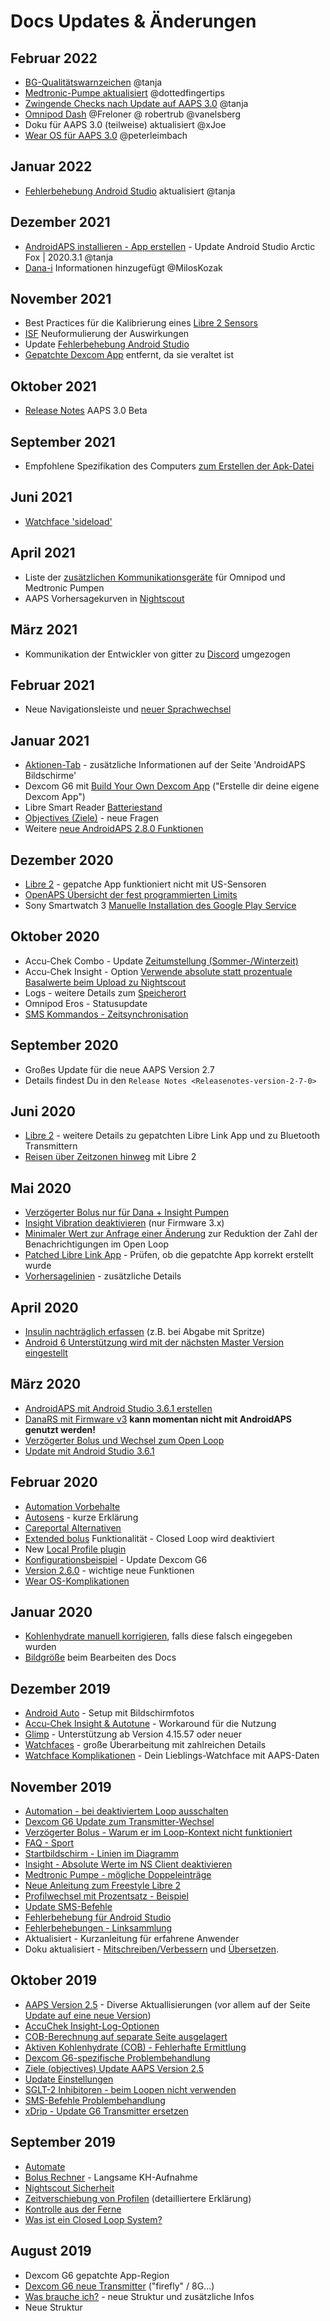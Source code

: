 # Docs Updates & Änderungen

## Februar 2022

- [BG-Qualitätswarnzeichen](Screenshots-bg-warning-sign) @tanja
- [Medtronic-Pumpe aktualisiert](../Configuration/MedtronicPump.md) @dottedfingertips
- [Zwingende Checks nach Update auf AAPS 3.0](../Installing-AndroidAPS/update3_0.md) @tanja
- [Omnipod Dash](../Configuration/OmnipodDASH.md) @Freloner @ robertrub @vanelsberg
- Doku für AAPS 3.0 (teilweise) aktualisiert @xJoe
- [Wear OS für AAPS 3.0](../Configuration/Watchfaces.md) @peterleimbach

## Januar 2022

- [Fehlerbehebung Android Studio](../Installing-AndroidAPS/troubleshooting_androidstudio.md) aktualisiert @tanja

## Dezember 2021

- [AndroidAPS installieren - App erstellen](../Installing-AndroidAPS/Building-APK.md) - Update Android Studio Arctic Fox | 2020.3.1 @tanja
- [Dana-i](../Configuration/DanaRS-Insulin-Pump.md) Informationen hinzugefügt @MilosKozak

## November 2021

- Best Practices für die Kalibrierung eines [Libre 2 Sensors](Libre2-best-practices-for-calibrating-a-libre-2-sensor)
- [ISF](FAQ-impact) Neuformulierung der Auswirkungen
- Update [Fehlerbehebung Android Studio](../Installing-AndroidAPS/troubleshooting_androidstudio.md)
- [Gepatchte Dexcom App](../Hardware/DexcomG6.md) entfernt, da sie veraltet ist

## Oktober 2021

- [Release Notes](../Installing-AndroidAPS/Releasenotes.md) AAPS 3.0 Beta

## September 2021

- Empfohlene Spezifikation des Computers [zum Erstellen der Apk-Datei](Building-APK-recommended-specification-of-computer-for-building-apk-file)

## Juni 2021

- [Watchface 'sideload'](../Configuration/Watchfaces.md)

## April 2021

- Liste der [zusätzlichen Kommunikationsgeräte](module-additional-communication-device) für Omnipod und Medtronic Pumpen
- AAPS Vorhersagekurven in [Nightscout](Nightscout-manual-nightscout-setup)

## März 2021

- Kommunikation der Entwickler von gitter zu [Discord](https://discord.gg/4fQUWHZ4Mw) umgezogen

## Februar 2021

- Neue Navigationsleiste und [neuer Sprachwechsel](../changelanguage.md)

## Januar 2021

- [Aktionen-Tab](Screenshots-action-tab) - zusätzliche Informationen auf der Seite 'AndroidAPS Bildschirme'
- Dexcom G6 mit [Build Your Own Dexcom App](DexcomG6-if-using-g6-with-build-your-own-dexcom-app) ("Erstelle dir deine eigene Dexcom App")
- Libre Smart Reader [Batteriestand](Screenshots-sensor-level-battery)
- [Objectives (Ziele)](Objectives-objective-3-prove-your-knowledge) - neue Fragen
- Weitere [neue AndroidAPS 2.8.0 Funktionen](Releasenotes-version-2-8-0)

## Dezember 2020

- [Libre 2](../Hardware/Libre2.md) - gepatche App funktioniert nicht mit US-Sensoren
- [OpenAPS Übersicht der fest programmierten Limits](Open-APS-features-overview-of-hard-coded-limits)
- Sony Smartwatch 3 [ Manuelle Installation des Google Play Service](../Usage/SonySW3.md)

## Oktober 2020

- Accu-Chek Combo - Update [Zeitumstellung (Sommer-/Winterzeit)](Timezone-traveling-time-adjustment-daylight-savings-time-dst)
- Accu-Chek Insight - Option [Verwende absolute statt prozentuale Basalwerte beim Upload zu Nightscout](Accu-Chek-Insight-Pump-settings-in-aaps)
- Logs - weitere Details zum [Speicherort](../Usage/Accessing-logfiles.md)
- Omnipod Eros - Statusupdate
- [SMS Kommandos - Zeitsynchronisation](../Children/SMS-Commands.md)

## September 2020

- Großes Update für die neue AAPS Version 2.7
- Details findest Du in den `Release Notes <Releasenotes-version-2-7-0>`

## Juni 2020

- [Libre 2](../Hardware/Libre2.md) - weitere Details zu gepatchten Libre Link App und zu Bluetooth Transmittern
- [Reisen über Zeitzonen hinweg](../Usage/Timezone-traveling.md) mit Libre 2

## Mai 2020

- [Verzögerter Bolus nur für Dana + Insight Pumpen](Extended-Carbs-extended-bolus-and-switch-to-open-loop-dana-and-insight-pump-only)
- [Insight Vibration deaktivieren](Accu-Chek-Insight-Pump-vibration) (nur Firmware 3.x)
- [Minimaler Wert zur Anfrage einer Änderung](Preferences-minimal-request-change) zur Reduktion der Zahl der Benachrichtigungen im Open Loop
- [Patched Libre Link App](Libre2-step-1-build-your-own-patched-librelink-app) - Prüfen, ob die gepatchte App korrekt erstellt wurde
- [Vorhersagelinien](Screenshots-prediction-lines) - zusätzliche Details

## April 2020

- [Insulin nachträglich erfassen](CPbefore26-carbs-bolus) (z.B. bei Abgabe mit Spritze)
- [Android 6 Unterstützung wird mit der nächsten Master Version eingestellt](../Module/module-phone)

## März 2020

- [AndroidAPS mit Android Studio 3.6.1 erstellen](../Installing-AndroidAPS/Building-APK.md)
- [DanaRS mit Firmware v3](../Configuration/DanaRS-Insulin-Pump.md) **kann momentan nicht mit AndroidAPS genutzt werden!**
- [Verzögerter Bolus und Wechsel zum Open Loop](Extended-Carbs-extended-bolus-and-switch-to-open-loop-dana-and-insight-pump-only)
- [Update mit Android Studio 3.6.1](../Installing-AndroidAPS/Update-to-new-version.md)

## Februar 2020

- [Automation Vorbehalte](Automation-good-practice-caveats)
- [Autosens](Open-APS-features-autosens) - kurze Erklärung
- [Careportal Alternativen](../Usage/CPbefore26.md)
- [Extended bolus](Extended-Carbs-extended-bolus-and-switch-to-open-loop-dana-and-insight-pump-only) Funktionalität - Closed Loop wird deaktiviert
- New [Local Profile plugin](Config-Builder-local-profile)
- [Konfigurationsbeispiel](../Getting-Started/Sample-Setup.md) - Update Dexcom G6
- [Version 2.6.0](Releasenotes-version-2-6-0) - wichtige neue Funktionen
- [Wear OS-Komplikationen](../Configuration/Watchfaces.md)

## Januar 2020

- [Kohlenhydrate manuell korrigieren](Screenshots-carb-correction), falls diese falsch eingegeben wurden
- [Bildgröße](make-a-PR-image-size) beim Bearbeiten des Docs

## Dezember 2019

- [Android Auto](../Usage/Android-auto.md) - Setup mit Bildschirmfotos
- [Accu-Chek Insight & Autotune](Accu-Chek-Insight-Pump-settings-in-aaps) - Workaround für die Nutzung
- [Glimp](Config-Builder-bg-source) - Unterstützung ab Version 4.15.57 oder neuer
- [Watchfaces](../Configuration/Watchfaces.md) - große Überarbeitung mit zahlreichen Details
- [Watchface Komplikationen](Watchfaces-complications) - Dein Lieblings-Watchface mit AAPS-Daten

## November 2019

- [Automation - bei deaktiviertem Loop ausschalten](Automation-important-note)
- [Dexcom G6 Update zum Transmitter-Wechsel](xdrip-replace-transmitter)
- [Verzögerter Bolus - Warum er im Loop-Kontext nicht funktioniert](Extended-Carbs-extended-bolus-and-switch-to-open-loop-dana-and-insight-pump-only)
- [FAQ - Sport](FAQ-sports)
- [Startbildschirm - Linien im Diagramm](Screenshots-section-f-main-graph)
- [Insight - Absolute Werte im NS Client deaktivieren](Accu-Chek-Insight-Pump-settings-in-aaps)
- [Medtronic Pumpe - mögliche Doppeleinträge](../Configuration/MedtronicPump.md)
- [Neue Anleitung zum Freestyle Libre 2](../Hardware/Libre2.md)
- [Profilwechsel mit Prozentsatz - Beispiel](../Usage/Profiles.md)
- [Update SMS-Befehle](../Children/SMS-Commands.md)
- [Fehlerbehebung für Android Studio](../Installing-AndroidAPS/troubleshooting_androidstudio.md)
- [Fehlerbehebungen - Linksammlung](../Usage/troubleshooting.md)
- Aktualisiert - Kurzanleitung für erfahrene Anwender
- Doku aktualisiert - [Mitschreiben/Verbessern](make-a-PR-code-syntax) und [Übersetzen](translations#translation-of-the-documentation).

## Oktober 2019

- [AAPS Version 2.5](Releasenotes-version-2-5-0) - Diverse Aktuallisierungen (vor allem auf der Seite [Update auf eine neue Version](Update-to-new-version.md))
- [AccuChek Insight-Log-Optionen](Accu-Chek-Insight-Pump-settings-in-aaps)
- [COB-Berechnung auf separate Seite ausgelagert](../Usage/COB-calculation.md)
- [Aktiven Kohlenhydrate (COB) - Fehlerhafte Ermittlung](COB-calculation-detection-of-wrong-cob-values)
- [Dexcom G6-spezifische Problembehandlung](DexcomG6-dexcom-g6-specific-troubleshooting)
- [Ziele (objectives) Update AAPS Version 2.5](../Usage/Objectives.md)
- [Update Einstellungen](../Configuration/Preferences.md)
- [SGLT-2 Inhibitoren - beim Loopen nicht verwenden](module-no-use-of-sglt-2-inhibitors)
- [SMS-Befehle Problembehandlung](SMS-Commands-troubleshooting)
- [xDrip - Update G6 Transmitter ersetzen](xdrip-replace-transmitter)

## September 2019

- [Automate](../Usage/Automation.md)
- [Bolus Rechner](Screenshots-wrong-cob-detection) - Langsame KH-Aufnahme
- [Nightscout Sicherheit](Nightscout-security-considerations)
- [Zeitverschiebung von Profilen](Profiles-time-shift) (detailliertere Erklärung)
- [Kontrolle aus der Ferne](../Children/Children.md)
- [Was ist ein Closed Loop System?](../Getting-Started/ClosedLoop.md)

## August 2019

- Dexcom G6 gepatchte App-Region
- [Dexcom G6 neue Transmitter](xdrip-connect-g6-transmitter-for-the-first-time) ("firefly" / 8G...)
- [Was brauche ich?](index-what-do-i-need) - neue Struktur und zusätzliche Infos
- Neue Struktur
